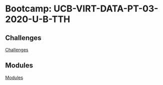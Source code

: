 # Bootcamp: UCB-VIRT-DATA-PT-03-2020-U-B-TTH

## Challenges
[Challenges](challenges/)
## Modules
[Modules](modules/)
